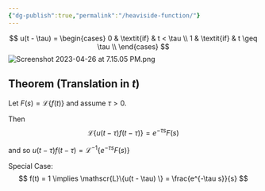 ```yaml
---
{"dg-publish":true,"permalink":"/heaviside-function/"}
---
```


$$
u(t - \tau) = 
\begin{cases}
0 & \textit{if} & t < \tau \\
1 & \textit{if} & t \geq \tau \\
\end{cases}
$$
![Screenshot 2023-04-26 at 7.15.05 PM.png](/img/user/Attachments/Screenshot%202023-04-26%20at%207.15.05%20PM.png)

## Theorem (Translation in $t$)

Let $F(s) = \mathscr{L} \{f(t) \}$ and assume $\tau > 0$.

Then
$$
\mathscr{L} \{ u (t - \tau) f (t - \tau) \} = e^{-\tau s} F(s)
$$

and so $u(t - \tau) f(t - \tau) = \mathscr{L}^{-1} \{e^{-\tau s} F(s)\}$

Special Case: 
$$
f(t) = 1
\implies
\mathscr{L}\{u(t - \tau) \} = \frac{e^{-\tau s}}{s}
$$

